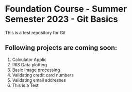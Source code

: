 # Foundation Course - Summer Semester 2023 - Git Basics
This is a test repository for Git

## Following projects are coming soon:

1. Calculator Applic
2. IRIS Data plotting
3. Basic image processing
4. Validating credit card numbers
5. Validating email addresses
6. This is a Test
